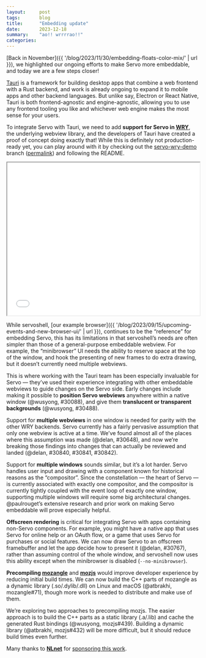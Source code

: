 ```yaml
---
layout:     post
tags:       blog
title:      "Embedding update"
date:       2023-12-18
summary:    "ao!! wrrrrao!!"
categories:
---
```


[Back in November]({{ '/blog/2023/11/30/embedding-floats-color-mix/' | url }}), we highlighted our ongoing efforts to make Servo more embeddable, and today we are a few steps closer!

[Tauri](https://tauri.app) is a framework for building desktop apps that combine a web frontend with a Rust backend, and work is already ongoing to expand it to mobile apps and other backend languages.
But unlike say, Electron or React Native, Tauri is both frontend-agnostic and engine-agnostic, allowing you to use any frontend tooling you like and whichever web engine makes the most sense for your users.

To integrate Servo with Tauri, we need to add **support for Servo in [WRY](https://github.com/tauri-apps/wry)**, the underlying webview library, and the developers of Tauri have created a proof of concept doing exactly that!
While this is definitely not production-ready yet, you can play around with it by checking out the [servo-wry-demo](https://github.com/tauri-apps/wry/tree/servo-wry-demo) branch ([permalink](9ff362bd61df5ddced53db32366a8ab93622b56d)) and following the README.

<figure class=_fig id=_wry_demo_fig>
<iframe src="{{ '/img/blog/embedding-2024-01/demo-with-decorations-too.html' | url }}"
        id=_wry_demo></iframe>
</figure>

While servoshell, [our example browser]({{ '/blog/2023/09/15/upcoming-events-and-new-browser-ui/' | url }}), continues to be the “reference” for embedding Servo, this has its limitations in that servoshell’s needs are often simpler than those of a general-purpose embeddable webview.
For example, the “minibrowser” UI needs the ability to reserve space at the top of the window, and hook the presenting of new frames to do extra drawing, but it doesn’t currently need multiple webviews.

This is where working with the Tauri team has been especially invaluable for Servo — they’ve used their experience integrating with other embeddable webviews to guide changes on the Servo side.
Early changes include making it possible to **position Servo webviews** anywhere within a native window (@wusyong, #30088), and give them **translucent or transparent backgrounds** (@wusyong, #30488).

Support for **multiple webviews** in one window is needed for parity with the other WRY backends.
Servo currently has a fairly pervasive assumption that only one webview is active at a time.
We’ve found almost all of the places where this assumption was made (@delan, #30648), and now we’re breaking those findings into changes that can actually be reviewed and landed (@delan, #30840, #30841, #30842).

Support for **multiple windows** sounds similar, but it’s a lot harder.
Servo handles user input and drawing with a component known for historical reasons as the “compositor”.
Since the constellation — the heart of Servo — is currently associated with exactly one compositor, and the compositor is currently tightly coupled with the event loop of exactly one window, supporting multiple windows will require some big architectural changes.
@paulrouget’s extensive research and prior work on making Servo embeddable will prove especially helpful.

**Offscreen rendering** is critical for integrating Servo with apps containing non-Servo components.
For example, you might have a native app that uses Servo for online help or an OAuth flow, or a game that uses Servo for purchases or social features.
We can now draw Servo to an offscreen framebuffer and let the app decide how to present it (@delan, #30767), rather than assuming control of the whole window, and servoshell now uses this ability except when the minibrowser is disabled (`--no-minibrowser`).

**Precompiling [mozangle](https://github.com/servo/mozangle)** and [**mozjs**](https://github.com/servo/mozjs) would improve developer experience by reducing initial build times.
We can now build the C++ parts of mozangle as a dynamic library (.so/.dylib/.dll) on Linux and macOS (@atbrakhi, mozangle#71), though more work is needed to distribute and make use of them.

We’re exploring two approaches to precompiling mozjs.
The easier approach is to build the C++ parts as a static library (.a/.lib) and cache the generated Rust bindings (@wusyong, mozjs#439).
Building a dynamic library (@atbrakhi, mozjs#432) will be more difficult, but it should reduce build times even further.

Many thanks to [**NLnet**](https://nlnet.nl) for [sponsoring this work](https://nlnet.nl/project/Tauri-Servo/).

<style>
    /* guaranteed minimum width for first paragraph after a float */
    ._floatmin {
        display: block;
        width: 13em;
        overflow: hidden;
    }
    ._none {
        display: none;
    }
    ._fig:not(#specificity) {
        width: 33em;
        max-width: 100%;
        margin: 1em auto;
    }
    ._fig > ._flex {
        display: flex;
    }
    ._fig._min {
        width: min-content;
    }
    ._fig table {
        text-align: initial;
    }
    ._fig figcaption._notes {
        text-align: left;
        width: max-content;
        max-width: 100%;
    }
    ._figl:not(#specificity),
    ._figr:not(#specificity) {
        margin: 0 1em 1em;
    }
    ._figl {
        float: left;
    }
    ._figr {
        float: right;
    }
    ._figl > iframe,
    ._figr > iframe,
    ._figl > a > img,
    ._figr > a > img {
        width: 17em;
        max-width: max-content;
    }
    ._figl._default > iframe,
    ._figr._default > iframe,
    ._figl._default > a > img,
    ._figr._default > a > img {
        width: auto;
        max-width: 100%;
    }
    ._runin {
        margin-bottom: 1em;
    }
    ._runin > p,
    ._runin > h2 {
        display: inline;
    }
    ._correction {
        max-width: 33em;
        margin: 1em auto;
        border-bottom: 1px solid;
        padding-bottom: 1em;
    }
    #_wry_demo_fig:not(#specificity) {
        width: 100%;
    }
    #_wry_demo {
        margin: 0 auto;
        display: block;
        height: min(calc(100vh - 9em), 400px);
        width: 100%;
    }
</style>
